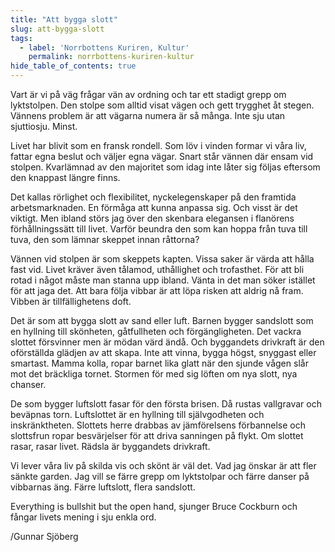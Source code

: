 ```yaml
---
title: "Att bygga slott"
slug: att-bygga-slott
tags:
  - label: 'Norrbottens Kuriren, Kultur'
    permalink: norrbottens-kuriren-kultur
hide_table_of_contents: true
---
```

Vart är vi på väg frågar vän av ordning och tar ett stadigt grepp om lyktstolpen. Den stolpe som alltid visat vägen och gett trygghet åt stegen. Vännens problem är att vägarna numera är så många. Inte sju utan sjuttiosju. Minst.

<!--truncate-->

Livet har blivit som en fransk rondell. Som löv i vinden formar vi våra liv, fattar egna beslut och väljer egna vägar. Snart står vännen där ensam vid stolpen. Kvarlämnad av den majoritet som idag inte låter sig följas eftersom den knappast längre finns.

Det kallas rörlighet och flexibilitet, nyckelegenskaper på den framtida arbetsmarknaden. En förmåga att kunna anpassa sig. Och visst är det viktigt. Men ibland störs jag över den skenbara elegansen i flanörens förhållningssätt till livet. Varför beundra den som kan hoppa från tuva till tuva, den som lämnar skeppet innan råttorna?

Vännen vid stolpen är som skeppets kapten. Vissa saker är värda att hålla fast vid. Livet kräver även tålamod, uthållighet och trofasthet. För att bli rotad i något måste man stanna upp ibland. Vänta in det man söker istället för att jaga det. Att bara följa vibbar är att löpa risken att aldrig nå fram. Vibben är tillfällighetens doft.

Det är som att bygga slott av sand eller luft. Barnen bygger sandslott som en hyllning till skönheten, gåtfullheten och förgängligheten. Det vackra slottet försvinner men är mödan värd ändå. Och byggandets drivkraft är den oförställda glädjen av att skapa. Inte att vinna, bygga högst, snyggast eller smartast. Mamma kolla, ropar barnet lika glatt när den sjunde vågen slår mot det bräckliga tornet. Stormen för med sig löften om nya slott, nya chanser.

De som bygger luftslott fasar för den första brisen. Då rustas vallgravar och beväpnas torn. Luftslottet är en hyllning till självgodheten och inskränktheten. Slottets herre drabbas av jämförelsens förbannelse och slottsfrun ropar besvärjelser för att driva sanningen på flykt. Om slottet rasar, rasar livet. Rädsla är byggandets drivkraft.

Vi lever våra liv på skilda vis och skönt är väl det. Vad jag önskar är att fler sänkte garden. Jag vill se färre grepp om lyktstolpar och färre danser på vibbarnas äng. Färre luftslott, flera sandslott.

Everything is bullshit but the open hand, sjunger Bruce Cockburn och fångar livets mening i sju enkla ord.

/Gunnar Sjöberg
